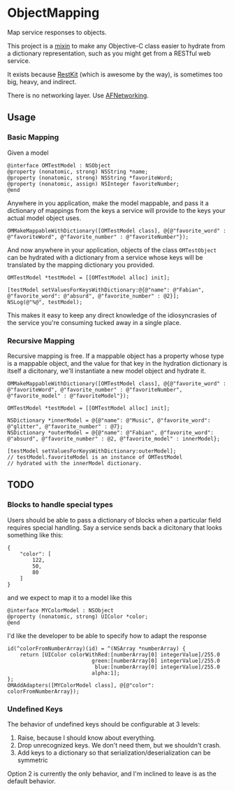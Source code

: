 # ObjectMapping

Map service responses to objects.

This project is a [mixin](http://en.wikipedia.org/wiki/Mixin) to make any Objective-C class easier to hydrate from a dictionary representation, such as you might get from a RESTful web service.

It exists because [RestKit](https://github.com/RestKit/RestKit) (which is awesome by the way), is sometimes too big, heavy, and indirect.

There is no networking layer. Use [AFNetworking](https://github.com/AFNetworking/AFNetworking).

## Usage

### Basic Mapping

Given a model

	@interface OMTestModel : NSObject
	@property (nonatomic, strong) NSString *name;
	@property (nonatomic, strong) NSString *favoriteWord;
	@property (nonatomic, assign) NSInteger favoriteNumber;
	@end

Anywhere in you application, make the model mappable, and pass it a dictionary of mappings from the keys a service will provide to the keys your actual model object uses. 

	OMMakeMappableWithDictionary([OMTestModel class], @{@"favorite_word" : @"favoriteWord", @"favorite_number" : @"favoriteNumber"});
	
And now anywhere in your application, objects of the class `OMTestObject` can be hydrated with a dictionary from a service whose keys will be translated by the mapping dictionary you provided.

	OMTestModel *testModel = [[OMTestModel alloc] init];
    
    [testModel setValuesForKeysWithDictionary:@{@"name": @"Fabian", @"favorite_word": @"absurd", @"favorite_number" : @2}];
    NSLog(@"%@", testModel);

This makes it easy to keep any direct knowledge of the idiosyncrasies of the service you're consuming tucked away in a single place.

### Recursive Mapping

Recursive mapping is free. If a mappable object has a property whose type is a mappable object, and the value for that key in the hydration dictionary is itself a dicitonary, we'll instantiate a new model object and hydrate it.

    OMMakeMappableWithDictionary([OMTestModel class], @{@"favorite_word" : @"favoriteWord", @"favorite_number" : @"favoriteNumber", @"favorite_model" : @"favoriteModel"});
    
    OMTestModel *testModel = [[OMTestModel alloc] init];
    
    NSDictionary *innerModel = @{@"name": @"Music", @"favorite_word": @"glitter", @"favorite_number" : @7};
    NSDictionary *outerModel = @{@"name": @"Fabian", @"favorite_word": @"absurd", @"favorite_number" : @2, @"favorite_model" : innerModel};
    
    [testModel setValuesForKeysWithDictionary:outerModel];
    // testModel.favoriteModel is an instance of OMTestModel 
    // hydrated with the innerModel dictionary.

## TODO
### Blocks to handle special types

Users should be able to pass a dictionary of blocks when a particular field requires special handling. Say a service sends back a dicitonary that looks something like this:

	{
	    "color": [
	        122,
	        50,
	        80
	    ]
	}

and we expect to map it to a model like this


	@interface MYColorModel : NSObject
	@property (nonatomic, strong) UIColor *color;
	@end

I'd like the developer to be able to specify how to adapt the response

    id(^colorFromNumberArray)(id) = ^(NSArray *numberArray) {
        return [UIColor colorWithRed:[numberArray[0] integerValue]/255.0
                               green:[numberArray[0] integerValue]/255.0
                                blue:[numberArray[0] integerValue]/255.0
                               alpha:1];
    };
    OMAddAdapters([MYColorModel class], @{@"color": colorFromNumberArray});


### Undefined Keys

The behavior of undefined keys should be configurable at 3 levels:

1. Raise, because I should know about everything.
2. Drop unrecognized keys. We don't need them, but we shouldn't crash.
3. Add keys to a dictionary so that serialization/deserialization can be symmetric

Option 2 is currently the only behavior, and I'm inclined to leave is as the default behavior.

